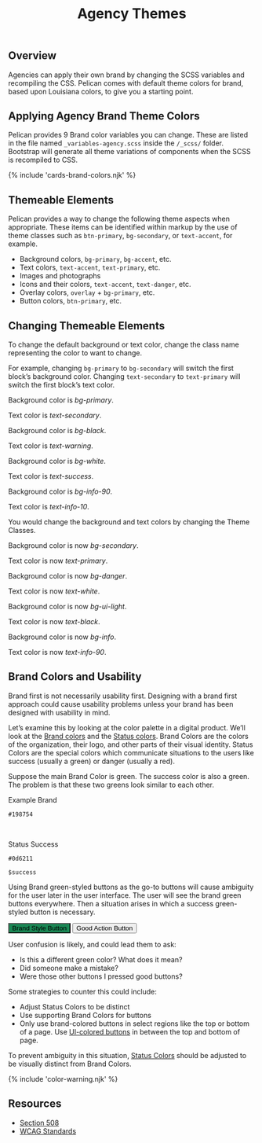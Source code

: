 ﻿---
title: Agency Themes
summary: Agencies have opportunity to reflect their own brand using Pelican.
tags: color, agency, brand
layout: guide
eleventyNavigation:
  key: Agency Themes
  parent: Foundation
  order: 4
  excerpt: Agencies have opportunity to reflect their own brand using Pelican.
  img: /img/illustrations/illus-agency-theme.svg
---

## Overview

Agencies can apply their own brand by changing the SCSS variables and recompiling the CSS. Pelican comes with default theme colors for brand, based upon Louisiana colors, to give you a starting point.

## Applying Agency Brand Theme Colors

Pelican provides 9 Brand color variables you can change. These are listed in the file named `_variables-agency.scss` inside the `/_scss/` folder. Bootstrap will generate all theme variations of components when the SCSS is recompiled to CSS.

{% include 'cards-brand-colors.njk' %}

## Themeable Elements

Pelican provides a way to change the following theme aspects when appropriate. These items can be identified within markup by the use of theme classes such as `btn-primary`, `bg-secondary`, or `text-accent`, for example.

- Background colors, `bg-primary`, `bg-accent`, etc.
- Text colors, `text-accent`, `text-primary`, etc.
- Images and photographs
- Icons and their colors, `text-accent`, `text-danger`, etc.
- Overlay colors, `overlay` + `bg-primary`, etc.
- Button colors, `btn-primary`, etc.

## Changing Themeable Elements

To change the default background or text color, change the class name representing the color to want to change.

For example, changing `bg-primary` to `bg-secondary` will switch the first block’s background color. Changing `text-secondary` to `text-primary` will switch the first block’s text color.

<div class="px-4 mb-5">
    <div class="row">
        <div class="col-12 col-md-6 col-xl-3">
            <div class="p-8 rounded-lg bg-primary text-secondary">
                <p class="mb">Background color is <em>bg-primary</em>.</p>
                <p class="mb-0">Text color is <em>text-secondary</em>.</p>
            </div>
        </div>
        <div class="col-12 col-md-6 col-xl-3">
            <div class="p-8 rounded-lg bg-black text-warning">
                <p class="mb">Background color is <em>bg-black</em>.</p>
                <p class="mb-0">Text color is <em>text-warning</em>.</p>
            </div>
        </div>
        <div class="col-12 col-md-6 col-xl-3">
            <div class="p-8 rounded-lg bg-white text-success">
                <p class="mb">Background color is <em>bg-white</em>.</p>
                <p class="mb-0">Text color is <em>text-success</em>.</p>
            </div>
        </div>
        <div class="col-12 col-md-6 col-xl-3">
            <div class="p-8 rounded-lg bg-info-90 text-info-10">
                <p class="mb">Background color is <em>bg-info-90</em>.</p>
                <p class="mb-0">Text color is <em>text-info-10</em>.</p>
            </div>
        </div>
    </div>
</div>

You would change the background and text colors by changing the Theme Classes.

<div class="px-4 mb-4">
    <div class="row">
        <div class="col-12 col-md-6 col-xl-3">
            <div class="p-8 rounded-lg bg-secondary text-primary">
                <p class="">Background color is now <em>bg-secondary</em>.</p>
                <p class="mb-0">Text color is now <em>text-primary</em>.</p>
            </div>
        </div>
        <div class="col-12 col-md-6 col-xl-3">
            <div class="p-8 rounded-lg bg-danger text-white">
                <p class="">Background color is now <em>bg-danger</em>.</p>
                <p class="mb-0">Text color is now <em>text-white</em>.</p>
            </div>
        </div>
        <div class="col-12 col-md-6 col-xl-3">
            <div class="p-8 rounded-lg bg-ui-light text-black">
                <p class="">Background color is now <em>bg-ui-light</em>.</p>
                <p class="mb-0">Text color is now <em>text-black</em>.</p>
            </div>
        </div>
        <div class="col-12 col-md-6 col-xl-3">
            <div class="p-8 rounded-lg bg-info text-info-10">
                <p class="">Background color is now <em>bg-info</em>.</p>
                <p class="mb-0">Text color is now <em>text-info-90</em>.</p>
            </div>
        </div>
    </div>
</div>

## Brand Colors and Usability

Brand first is not necessarily usability first. Designing with a brand first approach could cause usability problems unless your brand has been designed with usability in mind.

Let’s examine this by looking at the color palette in a digital product. We’ll look at the [Brand colors](/foundation/brand-colors) and the [Status colors](/foundation/status-colors). Brand Colors are the colors of the organization, their logo, and other parts of their visual identity. Status Colors are the special colors which communicate situations to the users like success (usually a green) or danger (usually a red).

Suppose the main Brand Color is green. The success color is also a green. The problem is that these two greens look similar to each other.

<div class="row mb-12">
    <div class="col-md-6 col-xl-3">
        <div class="card border-0 mb-4">
            <div class="py-20 rounded-top" style="background-color: #198754;"></div>
            <div class="card-body">
                <p class="mb-0 font-weight-bold">Example Brand</p>
                <p class="mb-0"><code>#198754</code></p>
                <p class="mb-0">&nbsp;</p>
            </div>
        </div>
    </div>
    <div class="col-md-6 col-xl-3">
        <div class="card border-0 mb-4">
            <div class="py-20 bg-success rounded-top"></div>
            <div class="card-body">
                <p class="mb-0 font-weight-bold">Status Success</p>
                <p class="mb-0"><code>#0d6211</code></p>
                <p class="mb-0"><code>$success</code></p>
            </div>
        </div>
    </div>
</div>

Using Brand green-styled buttons as the go-to buttons will cause ambiguity for the user later in the user interface. The user will see the brand green buttons everywhere. Then a situation arises in which a success green-styled button is necessary.

<div class="px-4 mb-5">
    <div class="row">
        <div class="col-12 ">
            <button type="button" class="btn btn-accent" style="background:#198754">Brand Style Button</button>
            <button type="button" class="btn btn-success">Good Action Button</button>
        </div>
    </div>
</div>

User confusion is likely, and could lead them to ask:

- Is this a different green color? What does it mean?
- Did someone make a mistake?
- Were those other buttons I pressed good buttons?

Some strategies to counter this could include:

- Adjust Status Colors to be distinct
- Use supporting Brand Colors for buttons
- Only use brand-colored buttons in select regions like the top or bottom of a page. Use [UI-colored buttons](/foundation/ui-colors/#ui-vs-ui-blue) in between the top and bottom of page.

To prevent ambiguity in this situation, [Status Colors](/foundation/status-colors/) should be adjusted to be visually distinct from Brand Colors.

{% include 'color-warning.njk' %}

## Resources

- <a href="https://www.section508.gov/" target="_blank">Section 508</a>
- <a href="https://www.w3.org/TR/WCAG21/" target="_blank">WCAG Standards</a>
